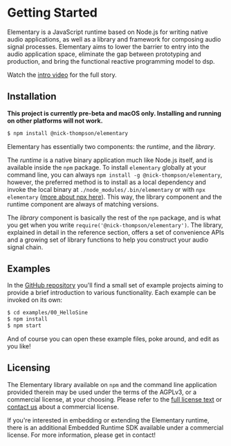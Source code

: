 # Getting Started

Elementary is a JavaScript runtime based on Node.js for writing native audio applications, as well as a library and
framework for composing audio signal processes. Elementary aims to lower the barrier to entry into the
audio application space, eliminate the gap between prototyping and production, and bring the functional reactive
programming model to dsp.

Watch the [intro video](https://www.youtube.com/watch?v=AvCdrflFHu8) for the full story.

## Installation

**This project is currently pre-beta and macOS only. Installing and running on other platforms will not work.**

```bash
$ npm install @nick-thompson/elementary
```

Elementary has essentially two components: the *runtime*, and the *library*.

The *runtime* is a native binary application much like Node.js itself, and is available inside the `npm`
package. To install `elementary` globally at your command line, you can always `npm install -g @nick-thompson/elementary`, however,
the preferred method is to install as a local dependency and invoke the local binary at `./node_modules/.bin/elementary` or with
`npx elementary` ([more about npx here](https://www.npmjs.com/package/npx)). This way, the library component and the runtime component are always of matching versions.

The *library* component is basically the rest of the `npm` package, and is what you get when you write `require('@nick-thompson/elementary')`.
The library, explained in detail in the reference section, offers a set of convenience APIs and a growing set of library functions
to help you construct your audio signal chain.

## Examples

In the [GitHub repository](https://github.com/nick-thompson/elementary) you'll find a small set of example projects aiming to provide
a brief introduction to various functionality. Each example can be invoked on its own:

```bash
$ cd examples/00_HelloSine
$ npm install
$ npm start
```

And of course you can open these example files, poke around, and edit as you like!

## Licensing

The Elementary library available on `npm` and the command line application provided therein may be used under the terms of the AGPLv3, or a
commercial license, at your choosing. Please refer to the [full license text](https://github.com/nick-thompson/elementary/blob/6bd2ad18946e9b784e70642ac775f4e3b5ce727c/LICENSE.md) or [contact us](https://www.elementary.audio/embed#contact-section) about a commercial license.

If you're interested in embedding or extending the Elementary runtime, there is an additional Embedded Runtime SDK available under a commercial license.
For more information, please get in contact!
